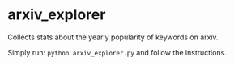 # arxiv_explorer
Collects stats about the yearly popularity of keywords on arxiv.

Simply run:
```python arxiv_explorer.py```
and follow the instructions.
